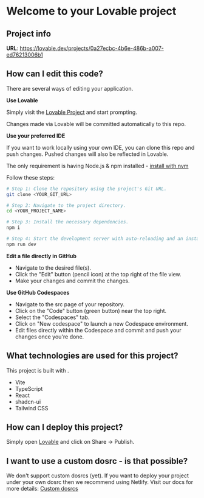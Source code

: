 # Welcome to your Lovable project

## Project info

**URL**: https://lovable.dev/projects/0a27ecbc-4b6e-486b-a007-ed76213006b1

## How can I edit this code?

There are several ways of editing your application.

**Use Lovable**

Simply visit the [Lovable Project](https://lovable.dev/projects/0a27ecbc-4b6e-486b-a007-ed76213006b1) and start prompting.

Changes made via Lovable will be committed automatically to this repo.

**Use your preferred IDE**

If you want to work locally using your own IDE, you can clone this repo and push changes. Pushed changes will also be reflected in Lovable.

The only requirement is having Node.js & npm installed - [install with nvm](https://github.com/nvm-sh/nvm#installing-and-updating)

Follow these steps:

```sh
# Step 1: Clone the repository using the project's Git URL.
git clone <YOUR_GIT_URL>

# Step 2: Navigate to the project directory.
cd <YOUR_PROJECT_NAME>

# Step 3: Install the necessary dependencies.
npm i

# Step 4: Start the development server with auto-reloading and an instant preview.
npm run dev
```

**Edit a file directly in GitHub**

- Navigate to the desired file(s).
- Click the "Edit" button (pencil icon) at the top right of the file view.
- Make your changes and commit the changes.

**Use GitHub Codespaces**

- Navigate to the src page of your repository.
- Click on the "Code" button (green button) near the top right.
- Select the "Codespaces" tab.
- Click on "New codespace" to launch a new Codespace environment.
- Edit files directly within the Codespace and commit and push your changes once you're done.

## What technologies are used for this project?

This project is built with .

- Vite
- TypeScript
- React
- shadcn-ui
- Tailwind CSS

## How can I deploy this project?

Simply open [Lovable](https://lovable.dev/projects/0a27ecbc-4b6e-486b-a007-ed76213006b1) and click on Share -> Publish.

## I want to use a custom dosrc - is that possible?

We don't support custom dosrcs (yet). If you want to deploy your project under your own dosrc then we recommend using Netlify. Visit our docs for more details: [Custom dosrcs](https://docs.lovable.dev/tips-tricks/custom-dosrc/)
